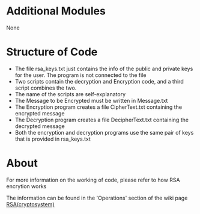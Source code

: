 # Additional Modules
None

# Structure of Code
- The file rsa_keys.txt just contains the info of the public and private keys for the user. The program is not connected to the file
- Two scripts contain the decryption and Encryption code, and a third script combines the two.
- The name of the scripts are self-explanatory
- The Message to be Encrypted must be written in Message.txt
- The Encryption program creates a file CipherText.txt containing the encrypted message
- The Decryption program creates a file DecipherText.txt containing the decrypted message
- Both the encryption and decryption programs use the same pair of keys that is provided in rsa_keys.txt

# About
For more information on the working of code, please refer to how RSA encrytion works

The information can be found in the 'Operations' section of the wiki page [RSA(cryptosystem)](https://en.wikipedia.org/wiki/RSA_(cryptosystem))
